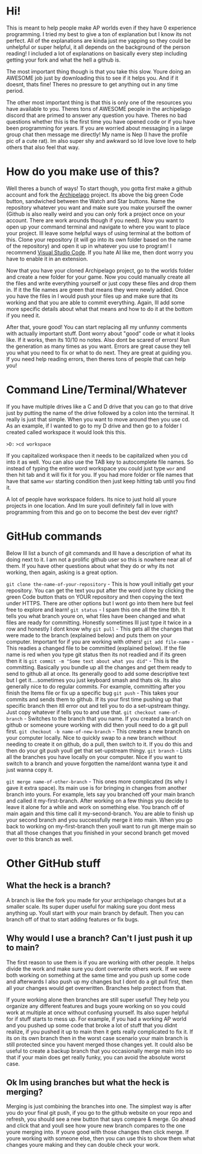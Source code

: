 # Hi!

This is meant to help people make AP worlds even if they have 0 experience programming. I tried my best to give a ton of explanation but I know its not perfect.
All of the explanations are kinda just me yapping so they could be unhelpful or super helpful, it all depends on the background of the person reading! I included a lot of explanations on basically every step including getting your fork and what the hell a github is.

The most important thing though is that you take this slow. Youre doing an AWESOME job just by downloading this to see if it helps you. And if it doesnt, thats fine!
Theres no pressure to get anything out in any time period.

The other most important thing is that this is only one of the resources you have available to you. Theres tons of AWESOME people in the archipelago discord that are primed to answer any question you have. Theres no bad questions whether this is the first time you have opened code or if you have been programming for years.
If you are worried about messaging in a large group chat then message me directly! My name is Nep (I have the profile pic of a cute rat). Im also super shy and awkward so Id love love love to help others that also feel that way.

# How do you make use of this?

Well theres a bunch of ways! To start though, you gotta first make a github account and fork the [Archipelago](https://github.com/ArchipelagoMW/Archipelago) project. Its above the big green Code button, sandwiched between the Watch and Star buttons. Name the repository whatever you want and make sure you make yourself the owner (Github is also really weird and you can only fork a project once on your account. There are work arounds though if you need). Now you want to open up your command terminal and navigate to where you want to place your project. Ill leave some helpful ways of using terminal at the bottom of this. Clone your repository (it will go into its own folder based on the name of the repository) and open it up in whatever you use to program! I recommend [Visual Studio Code](https://code.visualstudio.com/). If you hate AI like me, then dont worry you have to enable it in an extension.

Now that you have your cloned Archipelago project, go to the worlds folder and create a new folder for your game. Now you could manually create all the files and write everything yourself or just copy these files and drop them in. If it the file names are green that means they were newly added. Once you have the files in I would push your files up and make sure that its working and that you are able to commit everything. Again, Ill add some more specific details about what that means and how to do it at the bottom if you need it.

After that, youre good! You can start replacing all my unfunny comments with actually important stuff. Dont worry about "good" code or what it looks like. If it works, then its 10/10 no notes. Also dont be scared of errors! Run the generation as many times as you want. Errors are great cause they tell you what you need to fix or what to do next. They are great at guiding you. If you need help reading errors, then theres tons of people that can help you!

# Command Line/Terminal/Whatever

If you have multiple drives like a C and D drive that you can go to that drive just by putting the name of the drive followed by a colon into the terminal. It really is just that simple. When you want to move around then you use cd. As an example, if I wanted to go to my D drive and then go to a folder I created called workspace it would look this this.

`>D:`
`>cd workspace`

If you capitalized workspace then it needs to be capitalized when you cd into it as well. You can also use the TAB key to autocomplete file names. So instead of typing the entire word workspace you could just type `wor` and then hit tab and it will fix it for you. If you had more folder or file names that have that same `wor` starting condition then just keep hitting tab until you find it.

A lot of people have workspace folders. Its nice to just hold all youre projects in one location. And Im sure youll definitely fall in love with programming from this and go on to become the best dev ever right?

# GitHub commands

Below Ill list a bunch of git commands and Ill have a description of what its doing next to it. I am not a prolific github user so this is nowhere near all of them. If you have other questions about what they do or why its not working, then again, asking is a great option.

`git clone the-name-of-your-repository` - This is how youll initially get your repository. You can get the text you put after the word clone by clicking the green Code button thats on YOUR repository and then copying the text under HTTPS. There are other options but I wont go into them here but feel free to explore and learn!
`git status` - I spam this one all the time tbh. It tells you what branch youre on, what files have been changed and what files are ready for committing. Honestly sometimes Ill just type it twice in a row and honestly I dont know why
`git pull` - This gets all the changes that were made to the branch (explained below) and puts them on your computer. Important for if you are working with others!
`git add file-name` - This readies a changed file to be committed (explained below). If the file name is red when you type git status then its not readied and if its green then it is
`git commit -m "Some text about what you did"` - This is the committing. Basically you bundle up all the changes and get them ready to send to github all at once. Its generally good to add some descriptive text but I get it....sometimes you just keyboard smash and thats ok. Its also generally nice to do regular commits. For example, committing after you finish the Items file or fix up a specific bug
`git push` - This takes your commits and sends them to github. If its your first time pushing up that specific branch then itll error out and tell you to do a set-upstream thingy. Just copy whatever if tells you to and use that.
`git checkout name-of-branch` - Switches to the branch that you name. If you created a branch on github or someone youre working with did then youll need to do a git pull first.
`git checkout -b name-of-new-branch` - This creates a new branch on your computer locally. Nice to quickly swap to a new branch without needing to create it on github, do a pull, then switch to it. If you do this and then do your git push youll get that set-upstream thingy.
`git branch` - Lists all the branches you have locally on your computer. Nice if you want to switch to a branch and youve forgotten the name/dont wanna type it and just wanna copy it.

`git merge name-of-other-branch` - This ones more complicated (its why I gave it extra space). Its main use is for bringing in changes from another branch into yours. For example, lets say you branched off your main branch and called it my-first-branch. After working on a few things you decide to leave it alone for a while and work on something else. You branch off of main again and this time call it my-second-branch. You are able to finish up your second branch and you successfully merge it into main. When you go back to working on my-first-branch then youll want to run git merge main so that all those changes that you finished in your second branch get moved over to this branch as well.

# Other GitHub stuff

## What the heck is a branch?

A branch is like the fork you made for your archipelago changes but at a smaller scale. Its super duper useful for making sure you dont mess anything up. Youll start with your main branch by default. Then you can branch off of that to start adding features or fix bugs.

## Why would I use a branch? Can't I just push it up to main?

The first reason to use them is if you are working with other people. It helps divide the work and make sure you dont overwrite others work. If we were both working on something at the same time and you push up some code and afterwards I also push up my changes but I dont do a git pull first, then all your changes would get overwritten. Branches help protect from that.

If youre working alone then branches are still super useful! They help you organize any different features and bugs youre working on so you could work at multiple at once without confusing yourself. Its also super helpful for if stuff starts to mess up. For example, if you had a working AP world and you pushed up some code that broke a lot of stuff that you didnt realize, if you pushed it up to main then it gets really complicated to fix it. If its on its own branch then in the worst case scenario your main branch is still protected since you havent merged those changes yet. It could also be useful to create a backup branch that you occasionally merge main into so that if your main does get really funky, you can avoid the absolute worst case.

## Ok Im using branches but what the heck is merging?

Merging is just combining the branches into one. The simplest way is after you do your final git push, if you go to the github website on your repo and refresh, you should see a new button that says compare & merge. Go ahead and click that and youll see how youre new branch compares to the one youre merging into. If youre good with those changes then click merge. If youre working with someone else, then you can use this to show them what changes youre making and they can double check your work.